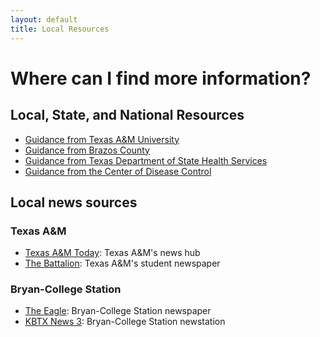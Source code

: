 ```yaml
---
layout: default
title: Local Resources
---
```


# Where can I find more information?
## Local, State, and National Resources
* [Guidance from Texas A&M University](https://www.tamu.edu/coronavirus/index.html)
* [Guidance from Brazos County](http://brazoscountytx.gov/571/6434/COVID-19-Information)
* [Guidance from Texas Department of State Health Services](https://www.dshs.texas.gov/coronavirus/)
* [Guidance from the Center of Disease Control](https://www.cdc.gov/coronavirus/2019-ncov/index.html)

## Local news sources
### Texas A&M
* [Texas A&M Today](https://today.tamu.edu/): Texas A&M's news hub
* [The Battalion](http://www.thebatt.com/): Texas A&M's student newspaper
### Bryan-College Station
* [The Eagle](https://theeagle.com/): Bryan-College Station newspaper
* [KBTX News 3](https://www.kbtx.com/): Bryan-College Station newstation

